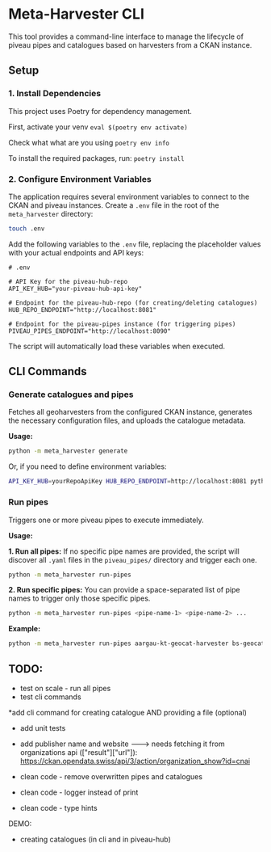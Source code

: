 # Meta-Harvester CLI

This tool provides a command-line interface to manage the lifecycle of piveau pipes and catalogues based on harvesters from a CKAN instance.

## Setup

### 1. Install Dependencies
This project uses Poetry for dependency management.

First, activate your venv
`eval $(poetry env activate)`

Check what what are you using
`poetry env info`

To install the required packages, run:
`poetry install`


### 2. Configure Environment Variables

The application requires several environment variables to connect to the CKAN and piveau instances. Create a `.env` file in the root of the `meta_harvester` directory:

```bash
touch .env
```

Add the following variables to the `.env` file, replacing the placeholder values with your actual endpoints and API keys:

```env
# .env

# API Key for the piveau-hub-repo
API_KEY_HUB="your-piveau-hub-api-key"

# Endpoint for the piveau-hub-repo (for creating/deleting catalogues)
HUB_REPO_ENDPOINT="http://localhost:8081"

# Endpoint for the piveau-pipes instance (for triggering pipes)
PIVEAU_PIPES_ENDPOINT="http://localhost:8090"
```

The script will automatically load these variables when executed.


## CLI Commands



### Generate catalogues and pipes

Fetches all geoharvesters from the configured CKAN instance, generates the necessary configuration files, and uploads the catalogue metadata.

**Usage:**

```bash
python -m meta_harvester generate
```

Or, if you need to define environment variables:
```bash
API_KEY_HUB=yourRepoApiKey HUB_REPO_ENDPOINT=http://localhost:8081 python -m meta_harvester
```

### Run pipes

Triggers one or more piveau pipes to execute immediately.

**Usage:**

**1. Run all pipes:**
If no specific pipe names are provided, the script will discover all `.yaml` files in the `piveau_pipes/` directory and trigger each one.

```bash
python -m meta_harvester run-pipes
```

**2. Run specific pipes:**
You can provide a space-separated list of pipe names to trigger only those specific pipes.

```bash
python -m meta_harvester run-pipes <pipe-name-1> <pipe-name-2> ...
```

**Example:**

```bash
python -m meta_harvester run-pipes aargau-kt-geocat-harvester bs-geocat-harvester
```


## TODO:
* test on scale - run all pipes
* test cli commands

*add cli command for creating catalogue AND providing a file (optional)

* add unit tests
* add publisher name and website ---> needs fetching it from organizations api (["result"]["url"]): https://ckan.opendata.swiss/api/3/action/organization_show?id=cnai

* clean code - remove overwritten pipes and catalogues
* clean code - logger instead of print
* clean code - type hints

DEMO:
- creating catalogues (in cli and in piveau-hub)





